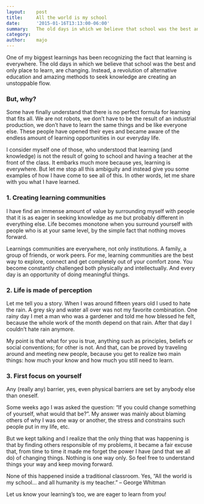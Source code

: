 ```yaml
---
layout:    post
title:     All the world is my school
date:      '2015-01-16T13:13:00-06:00'
summary:   The old days in which we believe that school was the best and only place to learn, are changing. Instead, a revolution of alternative education and amazing methods to seek knowledge are creating an unstoppable flow.
category:
author:    majo
---
```


One of my biggest learnings has been recognizing the fact that learning is everywhere. The old days in which we believe that school was the best and only place to learn, are changing. Instead, a revolution of alternative education and amazing methods to seek knowledge are creating an unstoppable flow. 

### But, why? 

Some have finally understand that there is no perfect formula for learning that fits all. We are not robots, we don’t have to be the result of an industrial production, we don’t have to learn the same things and be like everyone else. These people have opened their eyes and became aware of the endless amount of learning opportunities in our everyday life. 

I consider myself one of those, who understood that learning (and knowledge) is not the result of going to school and having a teacher at the front of the class. It embarks much more because yes, learning is everywhere. But let me stop all this ambiguity and instead give you some examples of how I have come to see all of this. In other words, let me share with you what I have learned. 

### 1. Creating learning communities

I have find an immense amount of value by surrounding myself with people that it is as eager in seeking knowledge as me but probably different in everything else. Life becomes monotone when you surround yourself with people who is at your same level, by the simple fact that nothing moves forward.

Learnings communities are everywhere, not only institutions. A family, a group of friends, or work peers. For me, learning communities are the best way to explore, connect and get completely out of your comfort zone. You become constantly challenged both physically and intellectually. And every day is an opportunity of doing meaningful things. 

### 2. Life is made of perception

Let me tell you a story. When I was around fifteen years old I used to hate the rain. A grey sky and water all over was not my favorite combination. One rainy day I met a man who was a gardener and told me how blessed he felt, because the whole work of the month depend on that rain. After that day I couldn’t hate rain anymore. 

My point is that what for you is true, anything such as principles, beliefs or social conventions; for other is not. And that, can be proved by traveling around and meeting new people, because you get to realize two main things: how much your know and how much you still need to learn. 


### 3. First focus on yourself

Any (really any) barrier, yes, even physical barriers are set by anybody else than oneself. 

Some weeks ago I was asked the question: “If you could change something of yourself, what would that be?”. My answer was mainly about blaming others of why I was one way or another, the stress and constrains such people put in my life, etc. 

But we kept talking and I realize that the only thing that was happening is that by finding others responsible of my problems, it became a fair excuse that, from time to time it made me forget the power I have (and that we all do) of changing things. Nothing is one way only. So feel free to understand things your way and keep moving forward.

None of this happened inside a traditional classroom. Yes, “All the world is my school… and all humanity is my teacher.” – George Whitman 

Let us know your learning’s too, we are eager to learn from you! 
